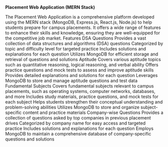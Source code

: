 **Placement Web Application (MERN Stack)**


The Placement Web Application is a comprehensive platform developed using the MERN stack (MongoDB, Express.js, React.js, Node.js) to help students prepare for campus placements. It offers a wide range of features to enhance their skills and knowledge, ensuring they are well-equipped for the competitive job market.
Features
DSA Questions
Provides a vast collection of data structures and algorithms (DSA) questions
Categorized by topic and difficulty level for targeted practice
Includes solutions and explanations for each question
Utilizes MongoDB for efficient storage and retrieval of questions and solutions
Aptitude
Covers various aptitude topics such as quantitative reasoning, logical reasoning, and verbal ability
Offers practice questions and mock tests to assess and improve aptitude skills
Provides detailed explanations and solutions for each question
Leverages MongoDB to store and manage aptitude questions and test data
Fundamental Subjects
Covers fundamental subjects relevant to campus placements, such as operating systems, computer networks, databases, and more
Includes study materials, practice questions, and mock tests for each subject
Helps students strengthen their conceptual understanding and problem-solving abilities
Utilizes MongoDB to store and organize subject-specific content and practice materials
Company-wise Questions
Provides a collection of questions asked by top companies in previous placement drives
Categorized by company name for easy access and targeted practice
Includes solutions and explanations for each question
Employs MongoDB to maintain a comprehensive database of company-specific questions and solutions
